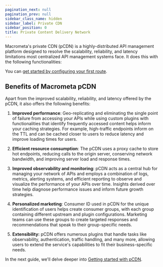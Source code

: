 ```yaml
---
pagination_next: null
pagination_prev: null
sidebar_class_name: hidden
sidebar_label: Private CDN
sidebar_position: 0
title: Private Content Delivery Network
---
```


Macrometa's private CDN (pCDN) is a highly-distributed API management platform designed to resolve the scalability, reliability, and latency limitations most centralized API management systems face. It does this with the following functionalities:

<grid cols={4}>
  <card
    heading="Distributed API handling"
    description="A distributed system to receive and distribute API traffic to improve performance"
    href="/pCDN/getting-started/"
  />
    <card
    heading="Load balancing"
    description="Use upstream nodes to balance API traffic load to prevent server overload."
    href="/pCDN/getting-started/set-up-load-bal/"
  />
    <card
    heading="Rate limiting"
    description="Set API thresholds to control and limit server resource consumption."
    href="/pCDN/getting-started/rate-limiting/"
   />
    <card
    heading="Authentication"
    description="Control access to your APIs with customizable plugins."
    href="/pCDN/plugins/authenticate/"
  />
</grid>


You can [get started by configuring your first route](./01-getting-started/index.md). 

## Benefits of Macrometa pCDN

Apart from the improved scalability, reliability, and latency offered by the pCDN, it also offers the following benefits:

1. **Improved performance**: Geo-replicating and eliminating the single point of failure from accessing your APIs while using custom plugins with functionalities that identify frequently accessed content helps inform your caching strategies. For example, high-traffic endpoints inform on the TTL and can be cached closer to users to reduce latency and improve loading times for users. 

2. **Efficient resource consumption**: The pCDN uses a proxy cache to store hot endpoints, reducing calls to the origin server, conserving network bandwidth, and improving server load and response times.  

3. **Improved observability and monitoring**: pCDN acts as a central hub for managing your network of APIs and employs a combination of logs, metrics, alerting systems, and efficient reporting to observe and visualize the performance of your APIs over time. Insights derived over time help diagnose performance issues and inform future growth strategies. 

4. **Personalized marketing**: Consumer ID used in pCDN for the unique identification of users helps create consumer groups, with each group containing different upstream and plugin configurations. Marketing teams can use these groups to create targeted responses and recommendations that speak to their group-specific needs.

5. **Extensibility:** pCDN offers numerous plugins that handle tasks like observability, authentication, traffic handling, and many more, allowing users to extend the service's capabilities to fit their business-specific needs.

In the next guide, we'll delve deeper into [Getting started with pCDN](./01-getting-started/index.md).